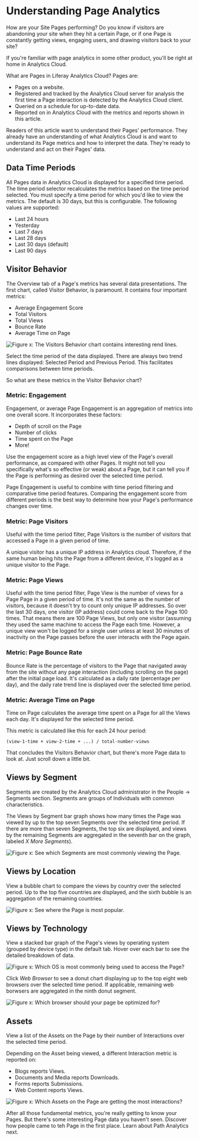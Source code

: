 # Understanding Page Analytics

How are your Site Pages performing? Do you know if visitors are abandoning
your site when they hit a certain Page, or if one Page is constantly getting
views, engaging users, and drawing visitors back to your site? 

If you're familiar with page analytics in some other product, you'll be right at
home in Analytics Cloud. 

What are Pages in Liferay Analytics Cloud? Pages are:

- Pages on a website.
- Registered and tracked by the Analytics Cloud server for analysis the first
    time a Page interaction is detected by the Analytics Cloud client.
- Queried on a schedule for up-to-date data.
- Reported on in Analytics Cloud with the metrics and reports shown in this
    article.

Readers of this article want to understand their Pages' performance. They
already have an understanding of what Analytics Cloud is and want to understand
its Page metrics and how to interpret the data. They're ready to understand and
act on their Pages' data.

## Data Time Periods

All Pages data in Analytics Cloud is displayed for a specified time period. The
time period selector recalculates the metrics based on the time period selected.
You must specify a time period for which you'd like to view the metrics. The
default is 30 days, but this is configurable. The following values are
supported:

- Last 24 hours
- Yesterday
- Last 7 days
- Last 28 days
- Last 30 days (default)
- Last 90 days

## Visitor Behavior

The Overview tab of a Page's metrics has several data presentations.  The first
chart, called Visitor Behavior, is paramount. It contains four important
metrics:

- Average Engagement Score
- Total Visitors
- Total Views
- Bounce Rate
- Average Time on Page

![Figure x: The Visitors Behavior chart contains interesting rend lines.](../../images/pages-visitor-behavior.png)

Select the time period of the data displayed. There are always two trend lines
displayed: Selected Period and Previous Period. This facilitates comparisons
between time periods. 

<!-- REMOVING INTERPRETIVE ANALYSIS FOR NOW: If the Views are dropping over the selected time period, you might be concerned
about the health of the Page. However, if you see that they're still
higher than they were at any point during the previous time period, perhaps it
puts the current data in context. -->

So what are these metrics in the Visitor Behavior chart?

### Metric: Engagement

Engagement, or average Page Engagement is an aggregation of metrics into one
overall score. It incorporates these factors:

- Depth of scroll on the Page
- Number of clicks
- Time spent on the Page
- More!

Use the engagement score as a high level view of the Page's overall performance,
as compared with other Pages. It might not tell you specifically what's so
effective (or weak) about a Page, but it can tell you if the Page is performing
as desired over the selected time period.

<!-- Remove since most likely not sensible to non-US readers. Keeping for now in
case there's some other analogy that might be more universal. -->
<!--+$$$

**Baseball Analogy:** Are you a baseball fan? If so you're probably familiar
with the classic individual metrics used to describe a non-pitcher's
proficiency: Batting Average, Slugging Percentage, Fielding Percentage, and a
few more. Now there are higher level aggregation metrics used to evaluate
baseball players, such as BABIP (Batting Average on Balls In Play) and WAR (Wins
Above Replacement). Discussion of those metrics is not the point here. Think of
the simpler metrics offered by Analytics Cloud (Views, Visitors, Time on Page)
as single snapshots into how useful a Page is, like looking at Batting
Average and Fielding Percentage to evaluate baseball players. Think of
Page Engagement as an advanced aggregation metric that captures the
overall usefulness of a Page, similar to BABIP or WAR in baseball. Maybe
the Analytics team can come up with a WAR-like metric next, to compare how
valuable a Page is as compared with the average Page. It could be
called TEAR (Page Engagement Above Replacement).

$$$-->

Page Engagement is useful to combine with time period filtering and comparative
time period features. Comparing the engagement score from different periods is
the best way to determine how your Page's performance changes over time.

### Metric: Page Visitors

Useful with the time period filter, Page Visitors is the number of
visitors that accessed a Page in a given period of time.

A unique visitor has a unique IP address <!--need more info on how unique
visitors are calculated--> in Analytics cloud. Therefore, if the same human
being hits the Page from a different device, it's logged as a unique
visitor to the Page.

### Metric: Page Views

Useful with the time period filter, Page View is the number of views for a Page
Page in a given period of time. It's not the same as the number of visitors,
because it doesn't try to count only unique IP addresses. So over the last 30
days, one visitor (IP address) could come back to the Page 100 times. That means
there are 100 Page Views, but only one visitor (assuming they used the same
machine to access the Page each time.  However, a unique view won't be logged
for a single user unless at least 30 minutes of inactivity <!-- need info on
whether 30 minutes is accurate and that this is how views are calculated--> on
the Page passes before the user interacts with the Page again.

### Metric: Page Bounce Rate

Bounce Rate is the percentage of visitors to the Page that navigated away from
the site without any page interaction (including scrolling on the page) after
the initial page load. It's calculated as a daily rate (percentage per day), and
the daily rate trend line is displayed over the selected time period. 

### Metric: Average Time on Page

Time on Page calculates the average time spent on a Page for all the Views each
day. It's displayed for the selected time period.

This metric is calculated like this for each 24 hour period:

    (view-1-time + view-2-time + ...) / total-number-views

That concludes the Visitors Behavior chart, but there's more Page data to look
at. Just scroll down a little bit.

## Views by Segment

Segments are created by the Analytics Cloud administrator in the People &rarr;
Segments section. Segments are groups of Individuals with common
characteristics.

The Views by Segment bar graph shows how many times the Page was viewed by up to
the top seven Segments over the selected time period. If there are more than
seven Segments, the top six are displayed, and views by the remaining Segments
are aggregated in the seventh bar on the graph, labeled _X More Segments_).

![Figure x: See which Segments are most commonly viewing the Page.](../../images/pages-views-segments.png)

## Views by Location

View a bubble chart to compare the views by country over the selected period. Up
to the top five countries are displayed, and the sixth bubble is an aggregation
of the remaining countries.

![Figure x: See where the Page is most popular.](../../images/pages-views-location.png)

## Views by Technology

View a stacked bar graph of the Page's views by operating system (grouped by
device type) in the default tab. Hover over each bar to see the detailed
breakdown of data.

![Figure x: Which OS is most commonly being used to access the Page?](../../images/pages-views-os.png)

Click *Web Browser* to see a donut chart displaying up to the top eight web
browsers over the selected time period. If applicable, remaining web borwsers
are aggregated in the ninth donut segment.

![Figure x: Which browser should your page be optimized for?](../../images/pages-views-browser.png)

## Assets

View a list of the Assets on the Page by their number of Interactions
over the selected time period.

Depending on the Asset being viewed, a different Interaction metric is reported
on:

- Blogs reports Views.
- Documents and Media reports Downloads.
- Forms reports Submissions.
- Web Content reports Views.

![Figure x: Which Assets on the Page are getting the most interactions?](../../images/pages-assets.png)

After all those fundamental metrics, you're really getting to know your Pages.
But there's some interesting Page data you haven't seen. Discover how people
came to teh Page in the first place. Learn about Path Analytics next.
